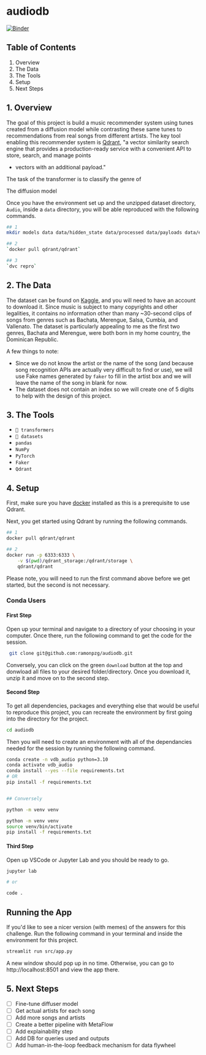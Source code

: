 # audiodb

[![Binder](https://mybinder.org/badge_logo.svg)](https://mybinder.org/v2/gh/ramonpzg/audiodb/HEAD)

## Table of Contents

1. Overview
2. The Data
3. The Tools
4. Setup
5. Next Steps

## 1. Overview

The goal of this project is build a music recommender system using tunes created 
from a diffusion model while contrasting these same tunes to recommendations 
from real songs from different artists. The key tool enabling this recommender system is 
[Qdrant](https://qdrant.tech/), "a vector similarity search engine that provides a 
production-ready service with a convenient API to store, search, and manage points
- vectors with an additional payload."

The task of the transformer is to classify the genre of 

The diffusion model

Once you have the environment set up and the unzipped dataset directory, `Audio`, 
inside a `data` directory, you will be able reproduced with the following commands.

```sh
## 1
mkdir models data data/hidden_state data/processed data/payloads data/external

## 2
`docker pull qdrant/qdrant`

## 3
`dvc repro`
```

## 2. The Data

The dataset can be found on [Kaggle](https://www.kaggle.com/datasets/carlossalazar65/tropical-genres-dataset), 
and you will need to have an account to download it. Since music is subject to many copyrights and other 
legalities, it contains no information other than many ~30-second clips of songs from genres 
such as Bachata, Merengue, Salsa, Cumbia, and Vallenato. The dataset is particularly appealing 
to me as the first two genres, Bachata and Merengue, were both born in my home country, 
the Dominican Republic.

A few things to note:
- Since we do not know the artist or the name of the song (and because song recognition APIs
are actually very difficult to find or use), we will use Fake names generated by `faker` 
to fill in the artist box and we will leave the name of the song in blank for now.
- The dataset does not contain an index so we will create one of 5 digits to help with the design of this project.


## 3. The Tools

- `🤗 transformers`
- `🤗 datasets`
- `pandas`
- `NumPy`
- `PyTorch`
- `Faker`
- `Qdrant`


## 4. Setup

First, make sure you have [docker](https://docs.docker.com/get-docker/) installed as this is a prerequisite to use Qdrant.

Next, you get started using Qdrant by running the following commands.

```sh
## 1
docker pull qdrant/qdrant

## 2
docker run -p 6333:6333 \
    -v $(pwd)/qdrant_storage:/qdrant/storage \
    qdrant/qdrant
```

Please note, you will need to run the first command above before we get started, but the second is not necessary. 

### Conda Users

#### First Step

Open up your terminal and navigate to a directory of your choosing in your computer. 
Once there, run the following command to get the code for the session.

```sh
 git clone git@github.com:ramonpzg/audiodb.git
```

Conversely, you can click on the green `download` button at the top and donwload all 
files to your desired folder/directory. Once you download it, unzip it and move on to 
the second step.

#### Second Step

To get all dependencies, packages and everything else that would be useful to reproduce 
this project, you can recreate the environment by first going into the directory for the project.

```sh
cd audiodb
```

Then you will need to create an environment with all of the dependancies needed 
for the session by running the following command.

```sh
conda create -n vdb_audio python=3.10
conda activate vdb_audio
conda install --yes --file requirements.txt
# OR
pip install -f requirements.txt


## Conversely

python -m venv venv

python -m venv venv
source venv/bin/activate
pip install -f requirements.txt
```

#### Third Step

Open up VSCode or Jupyter Lab and you should be ready to go.

```sh
jupyter lab

# or

code .
```

## Running the App

If you'd like to see a nicer version (with memes) of the answers for this challenge. Run the following command in your terminal and inside the environment for this project.

```sh
streamlit run src/app.py
```

A new window should pop up in no time. Otherwise, you can go to http://localhost:8501 and view the app there.



## 5. Next Steps

- [ ] Fine-tune diffuser model
- [ ] Get actual artists for each song
- [ ] Add more songs and artists
- [ ] Create a better pipeline with MetaFlow
- [ ] Add explainability step
- [ ] Add DB for queries used and outputs
- [ ] Add human-in-the-loop feedback mechanism for data flywheel